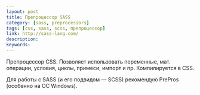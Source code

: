```yaml
---
layout: post
title: Препроцессор SASS
category: [sass, preprocessors]
tags: [css, sass, scss, препроцессор]
link: http://sass-lang.com/
description:
keywords:
---
```


<p>Препроцессор CSS. Позволяет использовать переменные, мат. операции, условия, циклы, примеси, импорт и пр. Компилируется в CSS.</p>
<p>Для работы с SASS (и его подвидом — SCSS) рекомендую PrePros (особенно на ОС Windows).</p>
